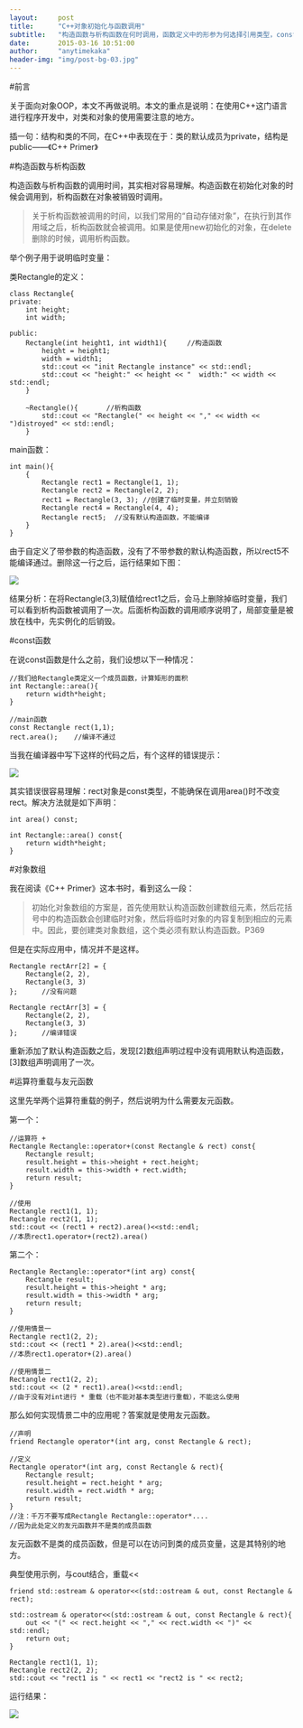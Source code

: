 ```yaml
---
layout:     post
title:      "C++对象初始化与函数调用"
subtitle:   "构造函数与析构函数在何时调用，函数定义中的形参为何选择引用类型，const关键字的用法等"
date:       2015-03-16 10:51:00
author:     "anytimekaka"
header-img: "img/post-bg-03.jpg"
---
```


#前言

关于面向对象OOP，本文不再做说明。本文的重点是说明：在使用C++这门语言进行程序开发中，对类和对象的使用需要注意的地方。

插一句：结构和类的不同，在C++中表现在于：类的默认成员为private，结构是public——《C++ Primer》

#构造函数与析构函数

构造函数与析构函数的调用时间，其实相对容易理解。构造函数在初始化对象的时候会调用到，析构函数在对象被销毁时调用。

>关于析构函数被调用的时间，以我们常用的“自动存储对象”，在执行到其作用域之后，析构函数就会被调用。如果是使用new初始化的对象，在delete删除的时候，调用析构函数。

举个例子用于说明临时变量：

类Rectangle的定义：

	class Rectangle{
	private:
		int height;
		int width;

	public:
		Rectangle(int height1, int width1){		//构造函数
			height = height1;
			width = width1;
			std::cout << "init Rectangle instance" << std::endl;
			std::cout << "height:" << height << "  width:" << width << std::endl;
		}

		~Rectangle(){		//析构函数
			std::cout << "Rectangle(" << height << "," << width << ")distroyed" << std::endl;
		}

main函数：

	int main(){
		{
			Rectangle rect1 = Rectangle(1, 1);
			Rectangle rect2 = Rectangle(2, 2);
			rect1 = Rectangle(3, 3); //创建了临时变量，并立刻销毁
			Rectangle rect4 = Rectangle(4, 4);
			Rectangle rect5;  //没有默认构造函数，不能编译
		}
	}

由于自定义了带参数的构造函数，没有了不带参数的默认构造函数，所以rect5不能编译通过。删除这一行之后，运行结果如下图：

<img src="http://anytimekaka.github.io/img/postimg/201503161446.png"/>

结果分析：在将Rectangle(3,3)赋值给rect1之后，会马上删除掉临时变量，我们可以看到析构函数被调用了一次。后面析构函数的调用顺序说明了，局部变量是被放在栈中，先实例化的后销毁。

#const函数

在说const函数是什么之前，我们设想以下一种情况：

	//我们给Rectangle类定义一个成员函数，计算矩形的面积
	int Rectangle::area(){
		return width*height;
	}

	//main函数
	const Rectangle rect(1,1);
	rect.area();	//编译不通过

当我在编译器中写下这样的代码之后，有个这样的错误提示：

<img src="http://anytimekaka.github.io/img/postimg/201503161515.png"/>

其实错误很容易理解：rect对象是const类型，不能确保在调用area()时不改变rect。解决方法就是如下声明：

	int area() const;

	int Rectangle::area() const{
		return width*height;
	}

#对象数组

我在阅读《C++ Primer》这本书时，看到这么一段：

>初始化对象数组的方案是，首先使用默认构造函数创建数组元素，然后花括号中的构造函数会创建临时对象，然后将临时对象的内容复制到相应的元素中。因此，要创建类对象数组，这个类必须有默认构造函数。P369

但是在实际应用中，情况并不是这样。

	Rectangle rectArr[2] = {
		Rectangle(2, 2),
		Rectangle(3, 3)
	};		//没有问题

	Rectangle rectArr[3] = {
		Rectangle(2, 2),
		Rectangle(3, 3)
	};		//编译错误

重新添加了默认构造函数之后，发现[2]数组声明过程中没有调用默认构造函数，[3]数组声明调用了一次。

#运算符重载与友元函数

这里先举两个运算符重载的例子，然后说明为什么需要友元函数。

第一个：

	//运算符 + 
	Rectangle Rectangle::operator+(const Rectangle & rect) const{
		Rectangle result;
		result.height = this->height + rect.height;
		result.width = this->width + rect.width;
		return result;
	}

	//使用
	Rectangle rect1(1, 1);
	Rectangle rect2(1, 1);
	std::cout << (rect1 + rect2).area()<<std::endl;
	//本质rect1.operator+(rect2).area()

第二个：

	
	Rectangle Rectangle::operator*(int arg) const{
		Rectangle result;
		result.height = this->height * arg;
		result.width = this->width * arg;
		return result;
	}

	//使用情景一
	Rectangle rect1(2, 2);
	std::cout << (rect1 * 2).area()<<std::endl;
	//本质rect1.operator+(2).area()

	//使用情景二
	Rectangle rect1(2, 2);
	std::cout << (2 * rect1).area()<<std::endl;
	//由于没有对int进行 * 重载（也不能对基本类型进行重载），不能这么使用

那么如何实现情景二中的应用呢？答案就是使用友元函数。

	//声明
	friend Rectangle operator*(int arg, const Rectangle & rect);

	//定义
	Rectangle operator*(int arg, const Rectangle & rect){
		Rectangle result;
		result.height = rect.height * arg;
		result.width = rect.width * arg;
		return result;
	}
	//注：千万不要写成Rectangle Rectangle::operator*....
	//因为此处定义的友元函数并不是类的成员函数

友元函数不是类的成员函数，但是可以在访问到类的成员变量，这是其特别的地方。

典型使用示例，与cout结合，重载<<

	friend std::ostream & operator<<(std::ostream & out, const Rectangle & rect);

	std::ostream & operator<<(std::ostream & out, const Rectangle & rect){
		out << "(" << rect.height << "," << rect.width << ")" << std::endl;
		return out;
	}

	Rectangle rect1(1, 1);
	Rectangle rect2(2, 2);
	std::cout << "rect1 is " << rect1 << "rect2 is " << rect2;

运行结果：

<img src="http://anytimekaka.github.io/img/postimg/201503171902.png"/>

